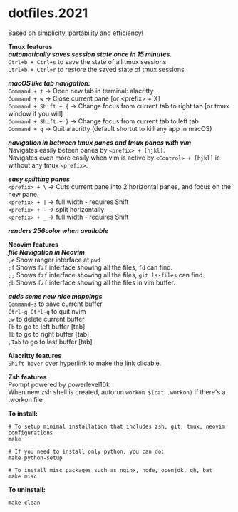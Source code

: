 # dotfiles.2021  
Based on simplicity, portability and efficiency!  


**Tmux features**  
***automatically saves session state once in 15 minutes.***  
`Ctrl+b + Ctrl+s` to save the state of all tmux sessions  
`Ctrl+b + Ctrl+r` to restore the saved state of tmux sessions  

***macOS like tab navigation:***  
`Command + t`         -> Open new tab in terminal: alacritty  
`Command + w`         -> Close current pane [or \<prefix\> + X]  
`Command + Shift + {` -> Change focus from current tab to right tab [or tmux window if you will]  
`Command + Shift + }` -> Change focus from current tab to left tab  
`Command + q`         -> Quit alacritty (default shortut to kill any app in macOS)  

***navigation in between tmux panes and tmux panes with vim***  
Navigates easily beteen panes by `<prefix> + [hjkl]`.  
Navigates even more easily when vim is active by `<Control> + [hjkl]` ie without any tmux `<prefix>`.  

***easy splitting panes***  
`<prefix> + \` -> Cuts current pane into 2 horizontal panes, and focus on the new pane.  
`<prefix> + |` -> full width - requires Shift  
`<prefix> + -` -> split horizontally  
`<prefix> + _` -> full width - requires Shift  
  
***renders 256color when available***  


**Neovim features**  
***file Navigation in Neovim***  
`;e` Show ranger interface at `pwd`  
`;f` Shows `fzf` interface showing all the files, `fd` can find.  
`;;` Shows `fzf` interface showing all the files, `git ls-files` can find.  
`;b` Shows `fzf` interface showing all the files in vim buffer.  

***adds some new nice mappings***  
`Command-s` to save current buffer  
`Ctrl-q Ctrl-q` to quit nvim  
`;w`  to delete current buffer  
`[b` to go to left buffer [tab]  
`]b` to go to right buffer [tab]  
`;Tab` to go to last buffer [tab]  


**Alacritty features**  
`Shift hover` over hyperlink to make the link clicable.  


**Zsh features**  
Prompt powered by powerlevel10k  
When new zsh shell is created, autorun `workon $(cat .workon)` if there's a .workon file  


**To install:**  
```
# To setup minimal installation that includes zsh, git, tmux, neovim configurations
make

# If you need to install only python, you can do:
make python-setup

# To install misc packages such as nginx, node, openjdk, gh, bat
make misc
```


**To uninstall:**  
```
make clean
```
